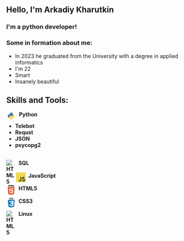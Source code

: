 ## Hello, I'm Arkadiy Kharutkin

### I'm a python developer!

### Some in formation about me:
- In 2023 he graduated from the University with a degree in applied informatics
- I'm 22
- Smart
- Insanely beautiful

## Skills and Tools:
 &nbsp; <b>Python <img align="left" alt="HTML5" width="26px" src="https://raw.githubusercontent.com/github/explore/80688e429a7d4ef2fca1e82350fe8e3517d3494d/topics/python/python.png">
- Telebot
- Requst
- JSON
- psycopg2
<br>
 &nbsp; SQL <img align="left" alt="HTML5" width="26px" src="https://cdn-icons-png.flaticon.com/128/5815/5815478.png"><br><br>
 &nbsp; JavaScript <img align="left" alt="HTML5" width="26px" src="https://raw.githubusercontent.com/github/explore/80688e429a7d4ef2fca1e82350fe8e3517d3494d/topics/javascript/javascript.png"><br><br>
 &nbsp; HTML5<img align="left" alt="HTML5" width="26px" src="https://raw.githubusercontent.com/github/explore/80688e429a7d4ef2fca1e82350fe8e3517d3494d/topics/html/html.png"><br><br>
 &nbsp; CSS3<img align="left" alt="HTML5" width="26px" src="https://raw.githubusercontent.com/github/explore/80688e429a7d4ef2fca1e82350fe8e3517d3494d/topics/css/css.png"><br><br>
 &nbsp; Linux<img align="left" alt="HTML5" width="26px" src="https://www.pngall.com/wp-content/uploads/5/Linux-PNG-Image-HD.png"><br><br></b>

